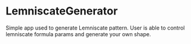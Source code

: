 # LemniscateGenerator
Simple app used to generate Lemniscate pattern. User is able to control lemniscate formula params and generate your own shape.
